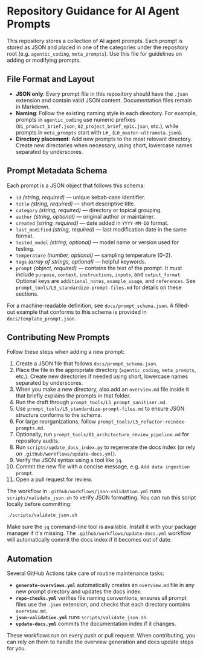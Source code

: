 # Repository Guidance for AI Agent Prompts

This repository stores a collection of AI agent prompts. Each prompt is stored as JSON and placed in one of the categories under the repository root (e.g. `agentic_coding`, `meta_prompts`). Use this file for guidelines on adding or modifying prompts.

## File Format and Layout

- **JSON only**: Every prompt file in this repository should have the `.json` extension and contain valid JSON content. Documentation files remain in Markdown.
- **Naming**: Follow the existing naming style in each directory. For example, prompts in `agentic_coding` use numeric prefixes (`01_product_brief.json`, `02_project_brief_epic.json`, etc.), while prompts in `meta_prompts` start with `L#_` (`L0_master-ultrameta.json`).
- **Directory placement**: Add new prompts to the most relevant directory. Create new directories when necessary, using short, lowercase names separated by underscores.

## Prompt Metadata Schema

Each prompt is a JSON object that follows this schema:

- `id` *(string, required)* — unique kebab‑case identifier.
- `title` *(string, required)* — short descriptive title.
- `category` *(string, required)* — directory or topical grouping.
- `author` *(string, optional)* — original author or maintainer.
- `created` *(string, required)* — date added in `YYYY-MM-DD` format.
- `last_modified` *(string, required)* — last modification date in the same format.
- `tested_model` *(string, optional)* — model name or version used for testing.
- `temperature` *(number, optional)* — sampling temperature (0–2).
- `tags` *(array of strings, optional)* — helpful keywords.
- `prompt` *(object, required)* — contains the text of the prompt. It must include `purpose`, `context`, `instructions`, `inputs`, and `output_format`. Optional keys are `additional_notes`, `example_usage`, and `references`. See `prompt_tools/L5_standardize-prompt-files.md` for details on these sections.

For a machine-readable definition, see `docs/prompt_schema.json`. A filled-out example
that conforms to this schema is provided in `docs/template_prompt.json`.

## Contributing New Prompts

Follow these steps when adding a new prompt:

1. Create a JSON file that follows `docs/prompt_schema.json`.
1. Place the file in the appropriate directory (`agentic_coding`, `meta_prompts`, etc.). Create new directories if needed using short, lowercase names separated by underscores.
1. When you make a new directory, also add an `overview.md` file inside it that briefly explains the prompts in that folder.
1. Run the draft through `prompt_tools/L5_prompt_sanitiser.md`.
1. Use `prompt_tools/L5_standardize-prompt-files.md` to ensure JSON structure conforms to the schema.
1. For large reorganizations, follow `prompt_tools/L5_refactor-reindex-prompts.md`.
1. Optionally, run `prompt_tools/01_architecture_review_pipeline.md` for repository audits.
1. Run `scripts/update_docs_index.py` to regenerate the docs index (or rely on `.github/workflows/update-docs.yml`).
1. Verify the JSON syntax using a tool like `jq`.
1. Commit the new file with a concise message, e.g. `Add data ingestion prompt`.
1. Open a pull request for review.

The workflow in `.github/workflows/json-validation.yml` runs `scripts/validate_json.sh` to verify JSON formatting. You can run this script locally before committing:

```bash
./scripts/validate_json.sh
```

Make sure the `jq` command-line tool is available. Install it with your package manager if it's missing.
The `.github/workflows/update-docs.yml` workflow will automatically commit the docs index if it becomes out of date.

## Automation

Several GitHub Actions take care of routine maintenance tasks:

- **`generate-overviews.yml`** automatically creates an `overview.md` file in any new prompt directory and updates the docs index.
- **`repo-checks.yml`** verifies file naming conventions, ensures all prompt files use the `.json` extension, and checks that each directory contains `overview.md`.
- **`json-validation.yml`** runs `scripts/validate_json.sh`.
- **`update-docs.yml`** commits the documentation index if it changes.

These workflows run on every push or pull request. When contributing, you can rely on them to handle the overview generation and docs update steps for you.

